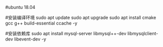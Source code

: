 #ubuntu 18.04

#安装编译环境
sudo apt update
sudo apt upgrade
sudo apt install cmake gcc g++ build-essential ccache -y

#安装依赖库
sudo apt install mysql-server libmysql++-dev libmysqlclient-dev libevent-dev -y